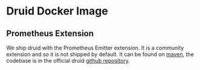 # Druid Docker Image

## Prometheus Extension

We ship druid with the Prometheus Emitter extension. It is a community extension
and so it is not shipped by default.  It can be found on [maven](https://search.maven.org/artifact/org.apache.druid.extensions.contrib/prometheus-emitter), the codebase is in the official druid [github repository](https://github.com/apache/druid/tree/master/extensions-contrib/prometheus-emitter).
